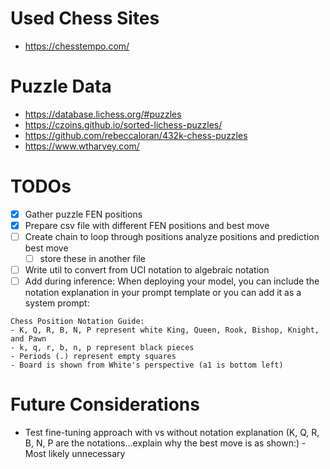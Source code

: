 # Used Chess Sites
- https://chesstempo.com/

# Puzzle Data
- https://database.lichess.org/#puzzles
- https://czoins.github.io/sorted-lichess-puzzles/
- https://github.com/rebeccaloran/432k-chess-puzzles
- https://www.wtharvey.com/

# TODOs
- [x] Gather puzzle FEN positions
- [x] Prepare csv file with different FEN positions and best move
- [ ] Create chain to loop through positions analyze positions and prediction best move
  - [ ] store these in another file
- [ ] Write util to convert from UCI notation to algebraic notation
- [ ] Add during inference: When deploying your model, you can include the notation explanation in your prompt template or you can add it as a system prompt:
```
Chess Position Notation Guide:
- K, Q, R, B, N, P represent white King, Queen, Rook, Bishop, Knight, and Pawn
- k, q, r, b, n, p represent black pieces
- Periods (.) represent empty squares
- Board is shown from White's perspective (a1 is bottom left)
```


# Future Considerations
- Test fine-tuning approach with vs without notation explanation (K, Q, R, B, N, P are the notations...explain why the best move is as shown:) - Most likely unnecessary
